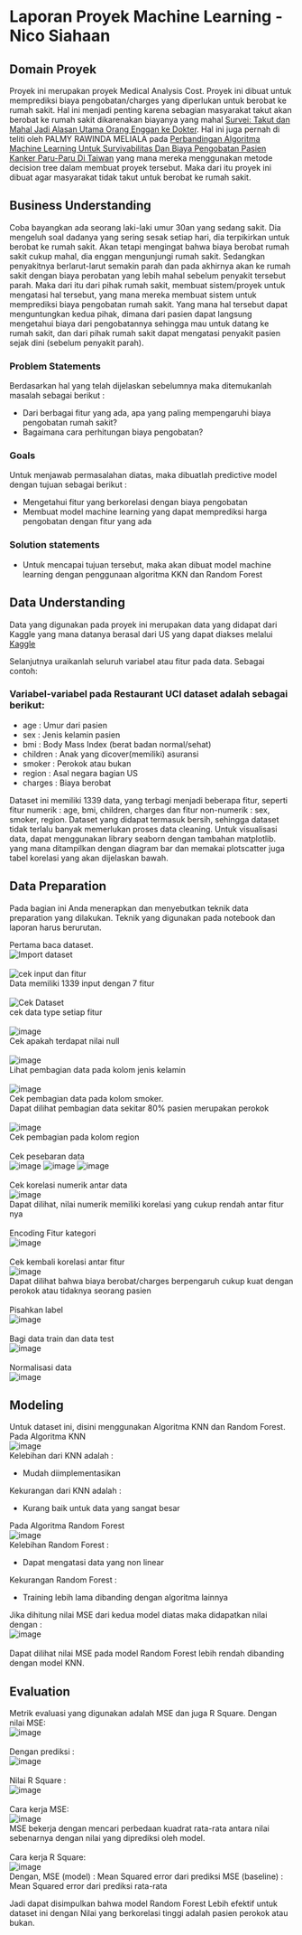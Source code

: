 # Laporan Proyek Machine Learning - Nico Siahaan

## Domain Proyek

Proyek ini merupakan proyek Medical Analysis Cost. Proyek ini dibuat untuk memprediksi biaya pengobatan/charges yang diperlukan untuk berobat ke rumah sakit. Hal ini menjadi penting karena sebagian masyarakat takut akan berobat ke rumah sakit dikarenakan biayanya yang mahal [Survei: Takut dan Mahal Jadi Alasan Utama Orang Enggan ke Dokter](https://health.detik.com/berita-detikhealth/d-3205565/survei-takut-dan-mahal-jadi-alasan-utama-orang-enggan-ke-dokter). 
Hal ini juga pernah di teliti oleh PALMY RAWINDA MELIALA pada [Perbandingan Algoritma Machine Learning Untuk Survivabilitas Dan Biaya Pengobatan Pasien Kanker Paru-Paru Di Taiwan](https://dspace.uii.ac.id/handle/123456789/37617) yang mana mereka menggunakan metode decision tree dalam membuat proyek tersebut.
Maka dari itu proyek ini dibuat agar masyarakat tidak takut untuk berobat ke rumah sakit.

## Business Understanding

Coba bayangkan ada seorang laki-laki umur 30an yang sedang sakit. Dia mengeluh soal dadanya yang sering sesak setiap hari, dia terpikirkan untuk berobat ke rumah sakit. Akan tetapi mengingat bahwa biaya berobat rumah sakit cukup mahal, dia enggan mengunjungi rumah sakit. Sedangkan penyakitnya berlarut-larut semakin parah dan pada akhirnya akan ke rumah sakit dengan biaya perobatan yang lebih mahal sebelum penyakit tersebut parah. 
Maka dari itu dari pihak rumah sakit, membuat sistem/proyek untuk mengatasi hal tersebut, yang mana mereka membuat sistem untuk memprediksi biaya pengobatan rumah sakit. Yang mana hal tersebut dapat menguntungkan kedua pihak, dimana dari pasien dapat langsung mengetahui biaya dari pengobatannya sehingga mau untuk datang ke rumah sakit, dan dari pihak rumah sakit dapat mengatasi penyakit pasien sejak dini (sebelum penyakit parah).

### Problem Statements

Berdasarkan hal yang telah dijelaskan sebelumnya maka ditemukanlah masalah sebagai berikut :
- Dari berbagai fitur yang ada, apa yang paling mempengaruhi biaya pengobatan rumah sakit?
- Bagaimana cara perhitungan biaya pengobatan?

### Goals

Untuk menjawab permasalahan diatas, maka dibuatlah predictive model dengan tujuan sebagai berikut :
- Mengetahui fitur yang berkorelasi dengan biaya pengobatan
- Membuat model machine learning yang dapat memprediksi harga pengobatan dengan fitur yang ada

### Solution statements
- Untuk mencapai tujuan tersebut, maka akan dibuat model machine learning dengan penggunaan algoritma KKN dan Random Forest

## Data Understanding
Data yang digunakan pada proyek ini merupakan data yang didapat dari Kaggle yang mana datanya berasal dari US yang dapat diakses melalui [Kaggle](https://www.kaggle.com/datasets/mirichoi0218/insurance)

Selanjutnya uraikanlah seluruh variabel atau fitur pada data. Sebagai contoh:  

### Variabel-variabel pada Restaurant UCI dataset adalah sebagai berikut:
- age : Umur dari pasien
- sex : Jenis kelamin pasien
- bmi : Body Mass Index (berat badan normal/sehat)
- children : Anak yang dicover(memiliki) asuransi
- smoker : Perokok atau bukan
- region : Asal negara bagian US
- charges : Biaya berobat

Dataset ini memiliki 1339 data, yang terbagi menjadi beberapa fitur, seperti fitur numerik : age, bmi, children, charges dan fitur non-numerik : sex, smoker, region.
Dataset yang didapat termasuk bersih, sehingga dataset tidak terlalu banyak memerlukan proses data cleaning.
Untuk visualisasi data, dapat menggunakan library seaborn dengan tambahan matplotlib. yang mana ditampilkan dengan diagram bar dan memakai plotscatter juga tabel korelasi yang akan dijelaskan bawah. 

## Data Preparation
Pada bagian ini Anda menerapkan dan menyebutkan teknik data preparation yang dilakukan. Teknik yang digunakan pada notebook dan laporan harus berurutan.

Pertama baca dataset.<br>
![Import dataset](https://i.imgur.com/5f3Evuj.png)
<br>
<br>
![cek input dan fitur](https://i.imgur.com/nvyQRJx.png)<br>
Data memiliki 1339 input dengan 7 fitur
<br>
<br>
![Cek Dataset](https://i.imgur.com/NP5GdLU.png)<br>
cek data type setiap fitur
<br>
<br>
![image](https://user-images.githubusercontent.com/64530694/188114168-5930903c-2323-4a9a-b572-e94ab915ff0c.png)<br>
Cek apakah terdapat nilai null
<br>
<br>
![image](https://user-images.githubusercontent.com/64530694/188132929-de6c83ce-fc5d-4aab-9d2f-3ac736e6b6c3.png)
<br>
Lihat pembagian data pada kolom jenis kelamin
<br>
<br>
![image](https://user-images.githubusercontent.com/64530694/188133737-6cb0d02f-a517-408a-a24f-aa22cae37603.png)
<br>
Cek pembagian data pada kolom smoker.<br>
Dapat dilihat pembagian data sekitar 80% pasien merupakan perokok
<br>
<br>
![image](https://user-images.githubusercontent.com/64530694/188135169-2392a7d0-0c65-452e-8d26-22f0738e0641.png)
<br>
Cek pembagian pada kolom region
<br>
<br>
Cek pesebaran data<br>
![image](https://user-images.githubusercontent.com/64530694/188136036-6a7bab39-ffe7-49ca-8d33-4296d98f62af.png)
![image](https://user-images.githubusercontent.com/64530694/188136778-e835e54e-abcb-4aa6-b6d9-cb0adc625cdc.png)
![image](https://user-images.githubusercontent.com/64530694/188137120-c90ebe44-8277-48cf-9ca6-612a320cb2a2.png)
<br>
<br>
Cek korelasi numerik antar data<br>
![image](https://user-images.githubusercontent.com/64530694/188137505-18200ac5-845a-4784-8013-062538eafe91.png)
<br>
Dapat dilihat, nilai numerik memiliki korelasi yang cukup rendah antar fitur nya
<br>
<br>
Encoding Fitur kategori<br>
![image](https://user-images.githubusercontent.com/64530694/188140648-fa786315-69c9-4897-b664-a7d9ba71dd73.png)
<br>
<br>
Cek kembali korelasi antar fitur<br>
![image](https://user-images.githubusercontent.com/64530694/188175507-5049a3bd-3996-4d65-9742-4e0279ded9fe.png)<br>
Dapat dilihat bahwa biaya berobat/charges berpengaruh cukup kuat dengan perokok atau tidaknya seorang pasien
<br>
<br>
Pisahkan label<br>
![image](https://user-images.githubusercontent.com/64530694/188140823-611d435e-a259-4f81-b37e-53e0093b77a1.png)
<br>
<br>
Bagi data train dan data test<br>
![image](https://user-images.githubusercontent.com/64530694/188140890-466b4c2d-eeaf-4375-92fc-92facf7b8dc2.png)
<br>
<br>
Normalisasi data<br>
![image](https://user-images.githubusercontent.com/64530694/188141015-8da38ce0-ab1c-4952-a500-d0619ec310e2.png)
<br>

## Modeling
Untuk dataset ini, disini menggunakan Algoritma KNN dan Random Forest.<br>
Pada Algoritma KNN<br>
![image](https://user-images.githubusercontent.com/64530694/188141324-12a75352-8ac6-4788-83bb-c77d3ab8e6be.png)
<br>
Kelebihan dari KNN adalah : 
- Mudah diimplementasikan

Kekurangan dari KNN adalah :
- Kurang baik untuk data yang sangat besar


Pada Algoritma Random Forest
<br>
![image](https://user-images.githubusercontent.com/64530694/188141419-f45a63fd-9dcb-4bf4-bb68-b37b8ea1907f.png)
<br>
Kelebihan Random Forest :
- Dapat mengatasi data yang non linear


Kekurangan Random Forest :
- Training lebih lama dibanding dengan algoritma lainnya


Jika dihitung nilai MSE dari kedua model diatas maka didapatkan nilai dengan :
<br>
![image](https://user-images.githubusercontent.com/64530694/188176379-b2e18a02-4dfd-42b6-acc9-1a9b1f9c626f.png)
<br>
<br>
Dapat dilihat nilai MSE pada model Random Forest lebih rendah dibanding dengan model KNN.


## Evaluation
Metrik evaluasi yang digunakan adalah MSE dan juga R Square.
Dengan nilai MSE:
<br>
![image](https://user-images.githubusercontent.com/64530694/188177669-8d81fc6c-9d1e-427b-8a02-df5fff541bb6.png)
<br>
<br>
Dengan prediksi :
<br>
![image](https://user-images.githubusercontent.com/64530694/188177770-e8a6a65e-5270-4fc5-99e8-651d6122ab55.png)
<br>
<br>
Nilai R Square :
<br>
![image](https://user-images.githubusercontent.com/64530694/188177996-f1ed812e-ac09-4951-a25c-9ac5ab616d2c.png)
<br>
<br>
Cara kerja MSE:<br>
![image](https://user-images.githubusercontent.com/64530694/188179389-f12984ac-1c07-4f05-8c1b-8340f3adf7d7.png)
<br>
MSE bekerja dengan mencari perbedaan kuadrat rata-rata antara nilai sebenarnya dengan nilai yang diprediksi oleh model.
<br>
<br>
Cara kerja R Square:<br>
![image](https://user-images.githubusercontent.com/64530694/188178413-91a81c7b-86e8-4432-b5de-a157677cfc0e.png)
<br>
Dengan, 
MSE (model) : Mean Squared error dari prediksi
MSE (baseline) : Mean Squared error dari prediksi rata-rata

Jadi dapat disimpulkan bahwa model Random Forest Lebih efektif untuk dataset ini dengan Nilai yang berkorelasi tinggi adalah pasien perokok atau bukan.
